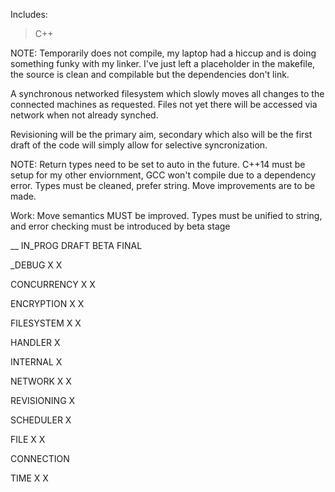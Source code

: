 Includes:
>C++


NOTE: Temporarily does not compile, my laptop had a hiccup and is doing something funky with my linker. I've just left a placeholder in the makefile, the source is clean and compilable but
the dependencies don't link.


A synchronous networked filesystem which slowly moves all changes to the connected machines as requested. Files not yet there will be accessed via network when not already synched.

Revisioning will be the primary aim, secondary which also will be the first draft of the code will simply allow for selective syncronization.

NOTE: Return types need to be set to auto in the future. C++14 must be setup for my other enviornment, GCC won't compile due to a dependency error. Types must be cleaned, prefer
string. Move improvements are to be made.

Work: Move semantics MUST be improved. Types must be unified to string, and error checking must be introduced by beta stage

__								IN_PROG		DRAFT		BETA		FINAL

_DEBUG					X					X						

CONCURRENCY			X					X

ENCRYPTION				X				X					

FILESYSTEM				X				X				

HANDLER				X									

INTERNAL				X									

NETWORK				X					X						

REVISIONING			X									

SCHEDULER			X

FILE							X					X

CONNECTION						

TIME							X					X
	
